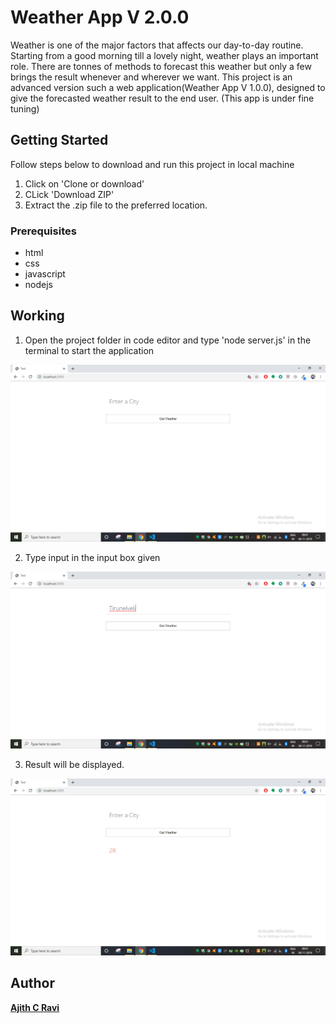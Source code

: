 # Weather App V 2.0.0
Weather is one of the major factors that affects our day-to-day routine. Starting from a good morning till a lovely night, weather plays an important role. There are tonnes of methods to forecast this weather but only a few brings the result whenever and wherever we want. This project is an advanced version such a web application(Weather App V 1.0.0), designed to give the forecasted weather result to the end user. (This app is under fine tuning)

## Getting Started

Follow steps below to download and run this project in local machine
1. Click on 'Clone or download'
2. CLick 'Download ZIP'
3. Extract the .zip file to the preferred location.

### Prerequisites

* html
* css
* javascript
* nodejs

## Working

1. Open the project folder in code editor and type 'node server.js' in the terminal to start the application

![Home Screen](images/Home.png)

2. Type input in the input box given

![Input](images/Input.png)

3. Result will be displayed.

![Result](images/Weather.png)


## Author

[**Ajith C Ravi**](https://github.com/ajithcravi)
